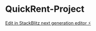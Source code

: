# QuickRent-Project

[Edit in StackBlitz next generation editor ⚡️](https://stackblitz.com/~/github.com/bharadhwaj08/QuickRent-Project)